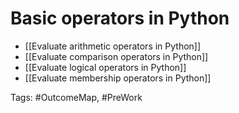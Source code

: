 # Basic operators in Python

- [[Evaluate arithmetic operators in Python]]
- [[Evaluate comparison operators in Python]]
- [[Evaluate logical operators in Python]]
- [[Evaluate membership operators in Python]]

Tags: #OutcomeMap, #PreWork 